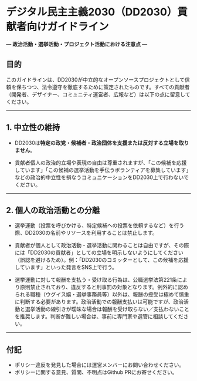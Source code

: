 # デジタル民主主義2030（DD2030）貢献者向けガイドライン

**― 政治活動・選挙活動・プロジェクト活動における注意点 ―**

## 目的

このガイドラインは、DD2030が中立的なオープンソースプロジェクトとして信頼を保ちつつ、法令遵守を徹底するために策定されたものです。すべての貢献者（開発者、デザイナー、コミュニティ運営者、広報など）は以下の点に留意してください。

---

## 1. 中立性の維持

* DD2030は**特定の政党・候補者・政治団体を支援または反対する立場を取りません**。

* 貢献者個人の政治的立場や表現の自由は尊重されますが、「この候補を応援しています」「この候補の選挙活動を手伝うボランティアを募集しています」などの政治的中立性を損なうコミュニケーションをDD2030上で行わないでください。

---

## 2. 個人の政治活動との分離

* 選挙運動（投票を呼びかける、特定候補への投票を依頼するなど）を行う際、DD2030の名前やリソースを利用することは禁止します。

* 貢献者が個人として政治活動・選挙活動に関わることは自由ですが、その際には「DD2030の貢献者」としての立場を明示しないようにしてください（誤認を避けるため）。例：「DD2030のコミッターとして、この候補を応援しています」といった発言をSNS上で行う。

* 選挙運動に対して報酬を支払う・受け取る行為は、公職選挙法第221条により原則禁止されており、違反すると刑事罰の対象となります。例外的に認められる職種（ウグイス嬢・選挙事務員等）以外は、報酬の授受は極めて慎重に判断する必要があります。政治活動での報酬支払いは可能ですが、政治活動と選挙活動の線引きが曖昧な場合は報酬を受け取らない／支払わないことを推奨します。判断が難しい場合は、事前に専門家や選管に相談してください。

---

## 付記

* ポリシー違反を発見した場合には運営メンバーにお問い合わせください。
* ポリシーに関する意見、質問、不明点はGithub PRにお寄せください。 
